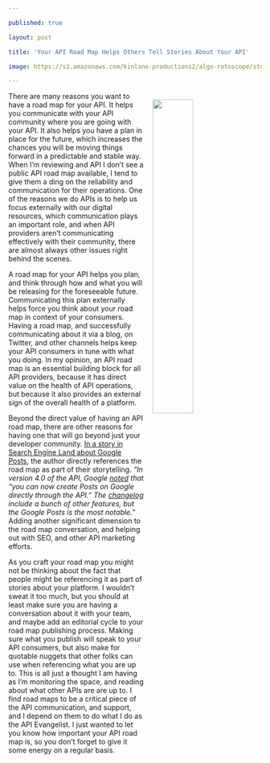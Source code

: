 ---
published: true
layout: post
title: 'Your API Road Map Helps Others Tell Stories About Your API'
image: https://s3.amazonaws.com/kinlane-productions2/algo-rotoscope/stories/los-angeles-downtow-freeway_blue_circuit_5.jpg
---

<p><img src="https://s3.amazonaws.com/kinlane-productions2/algo-rotoscope/stories/los-angeles-downtow-freeway_blue_circuit_5.jpg" align="right" width="40%" style="padding: 15px;" />
<p>There are many reasons you want to have a road map for your API. It helps you communicate with your API community where you are going with your API. It also helps you have a plan in place for the future, which increases the chances you will be moving things forward in a predictable and stable way. When I’m reviewing and API I don’t see a public API road map available, I tend to give them a ding on the reliability and communication for their operations. One of the reasons we do APIs is to help us focus externally with our digital resources, which communication plays an important role, and when API providers aren’t communicating effectively with their community, there are almost always other issues right behind the scenes.

<p>A road map for your API helps you plan, and think through how and what you will be releasing for the foreseeable future. Communicating this plan externally helps force you think about your road map in context of your consumers. Having a road map, and successfully communicating about it via a blog, on Twitter, and other channels helps keep your API consumers in tune with what you doing. In my opinion, an API road map is an essential building block for all API providers, because it has direct value on the health of API operations, but because it also provides an external sign of the overall health of a platform.

<p>Beyond the direct value of having an API road map, there are other reasons for having one that will go beyond just your developer community. <a href="https://searchengineland.com/google-posts-can-now-automated-new-api-support-284842">In a story in Search Engine Land about Google Posts</a>, the author directly references the road map as part of their storytelling. <em>“In version 4.0 of the API, Google <a href="https://developers.google.com/my-business/content/change-log">noted</a> that “you can now create Posts on Google directly through the API.” The <a href="https://developers.google.com/my-business/content/change-log">changelog</a> include a bunch of other features, but the Google Posts is the most notable.”</em> Adding another significant dimension to the road map conversation, and helping out with SEO, and other API marketing efforts.

<p>As you craft your road map you might not be thinking about the fact that people might be referencing it as part of stories about your platform. I wouldn’t sweat it too much, but you should at least make sure you are having a conversation about it with your team, and maybe add an editorial cycle to your road map publishing process. Making sure what you publish will speak to your API consumers, but also make for quotable nuggets that other folks can use when referencing what you are up to. This is all just a thought I am having as I’m monitoring the space, and reading about what other APIs are are up to. I find road maps to be a critical piece of the API communication, and support, and I depend on them to do what I do as the API Evangelist. I just wanted to let you know how important your API road map is, so you don’t forget to give it some energy on a regular basis.


